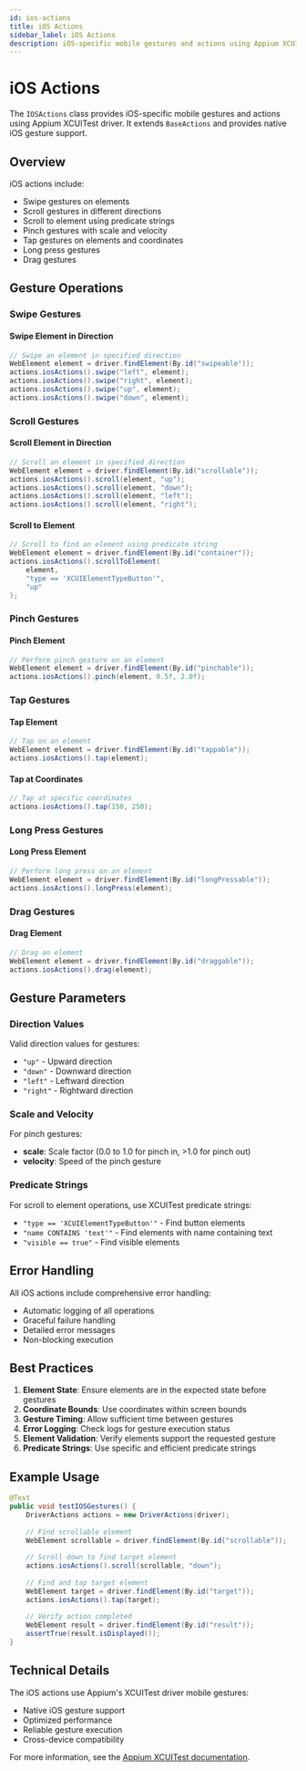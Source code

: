 ```yaml
---
id: ios-actions
title: iOS Actions
sidebar_label: iOS Actions
description: iOS-specific mobile gestures and actions using Appium XCUITest
---
```


# iOS Actions

The `IOSActions` class provides iOS-specific mobile gestures and actions using Appium XCUITest driver. It extends `BaseActions` and provides native iOS gesture support.

## Overview

iOS actions include:
- Swipe gestures on elements
- Scroll gestures in different directions
- Scroll to element using predicate strings
- Pinch gestures with scale and velocity
- Tap gestures on elements and coordinates
- Long press gestures
- Drag gestures

## Gesture Operations

### Swipe Gestures

#### Swipe Element in Direction
```java
// Swipe an element in specified direction
WebElement element = driver.findElement(By.id("swipeable"));
actions.iosActions().swipe("left", element);
actions.iosActions().swipe("right", element);
actions.iosActions().swipe("up", element);
actions.iosActions().swipe("down", element);
```

### Scroll Gestures

#### Scroll Element in Direction
```java
// Scroll an element in specified direction
WebElement element = driver.findElement(By.id("scrollable"));
actions.iosActions().scroll(element, "up");
actions.iosActions().scroll(element, "down");
actions.iosActions().scroll(element, "left");
actions.iosActions().scroll(element, "right");
```

#### Scroll to Element
```java
// Scroll to find an element using predicate string
WebElement element = driver.findElement(By.id("container"));
actions.iosActions().scrollToElement(
    element, 
    "type == 'XCUIElementTypeButton'", 
    "up"
);
```

### Pinch Gestures

#### Pinch Element
```java
// Perform pinch gesture on an element
WebElement element = driver.findElement(By.id("pinchable"));
actions.iosActions().pinch(element, 0.5f, 2.0f);
```

### Tap Gestures

#### Tap Element
```java
// Tap on an element
WebElement element = driver.findElement(By.id("tappable"));
actions.iosActions().tap(element);
```

#### Tap at Coordinates
```java
// Tap at specific coordinates
actions.iosActions().tap(150, 250);
```

### Long Press Gestures

#### Long Press Element
```java
// Perform long press on an element
WebElement element = driver.findElement(By.id("longPressable"));
actions.iosActions().longPress(element);
```

### Drag Gestures

#### Drag Element
```java
// Drag an element
WebElement element = driver.findElement(By.id("draggable"));
actions.iosActions().drag(element);
```

## Gesture Parameters

### Direction Values

Valid direction values for gestures:
- `"up"` - Upward direction
- `"down"` - Downward direction
- `"left"` - Leftward direction
- `"right"` - Rightward direction

### Scale and Velocity

For pinch gestures:
- **scale**: Scale factor (0.0 to 1.0 for pinch in, >1.0 for pinch out)
- **velocity**: Speed of the pinch gesture

### Predicate Strings

For scroll to element operations, use XCUITest predicate strings:
- `"type == 'XCUIElementTypeButton'"` - Find button elements
- `"name CONTAINS 'text'"` - Find elements with name containing text
- `"visible == true"` - Find visible elements

## Error Handling

All iOS actions include comprehensive error handling:
- Automatic logging of all operations
- Graceful failure handling
- Detailed error messages
- Non-blocking execution

## Best Practices

1. **Element State**: Ensure elements are in the expected state before gestures
2. **Coordinate Bounds**: Use coordinates within screen bounds
3. **Gesture Timing**: Allow sufficient time between gestures
4. **Error Logging**: Check logs for gesture execution status
5. **Element Validation**: Verify elements support the requested gesture
6. **Predicate Strings**: Use specific and efficient predicate strings

## Example Usage

```java
@Test
public void testIOSGestures() {
    DriverActions actions = new DriverActions(driver);
    
    // Find scrollable element
    WebElement scrollable = driver.findElement(By.id("scrollable"));
    
    // Scroll down to find target element
    actions.iosActions().scroll(scrollable, "down");
    
    // Find and tap target element
    WebElement target = driver.findElement(By.id("target"));
    actions.iosActions().tap(target);
    
    // Verify action completed
    WebElement result = driver.findElement(By.id("result"));
    assertTrue(result.isDisplayed());
}
```

## Technical Details

The iOS actions use Appium's XCUITest driver mobile gestures:
- Native iOS gesture support
- Optimized performance
- Reliable gesture execution
- Cross-device compatibility

For more information, see the [Appium XCUITest documentation](https://appium.readthedocs.io/en/latest/en/writing-running-appium/ios/ios-xctest-mobile-gestures/).
